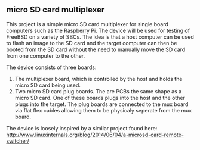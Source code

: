 ## micro SD card multiplexer
This project is a simple micro SD card multiplexer for single board computers
such as the Raspberry Pi. The device will be used for testing of FreeBSD on
a variety of SBCs. The idea is that a host computer can be used to flash an
image to the SD card and the target computer can then be booted from the SD
card without the need to manually move the SD card from one computer to the
other.

The device consists of three boards:

1. The multiplexer board, which is controlled by the host and holds the micro
SD card being used.
2. Two micro SD card plug boards. The are PCBs the same shape as a micro SD
card.  One of these boards plugs into the host and the other plugs into the
target.  The plug boards are connected to the mux board via flat flex cables
allowing them to be physicaly seperate from the mux board.

The device is loosely inspired by a similar project found here:
<http://www.linuxinternals.org/blog/2014/06/04/a-microsd-card-remote-switcher/>
